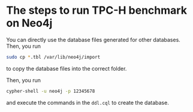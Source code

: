 # The steps to run TPC-H benchmark on Neo4j



You can directly use the database files generated for other databases. Then, you run 
```bash
sudo cp *.tbl /var/lib/neo4j/import
```
to copy the database files into the correct folder.

Then, you run 
```bash
cypher-shell -u neo4j -p 12345678
```
and execute the commands in the `ddl.cql` to create the database.

